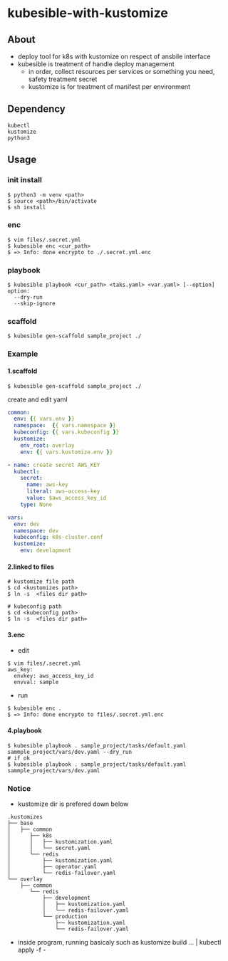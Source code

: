 # kubesible-with-kustomize

## About
- deploy tool for k8s with kustomize on respect of ansbile interface
- kubesible is treatment of handle deploy management
  - in order, collect resources per services or something you need, safety treatment secret
  - kustomize is for treatment of manifest per environment

## Dependency
```
kubectl
kustomize
python3
```

## Usage
### init install
```
$ python3 -m venv <path>
$ source <path>/bin/activate
$ sh install
```

### enc
```
$ vim files/.secret.yml
$ kubesible enc <cur_path>
$ => Info: done encrypto to ./.secret.yml.enc
```

### playbook
```
$ kubesible playbook <cur_path> <taks.yaml> <var.yaml> [--option]
option:
  --dry-run
  --skip-ignore
```

### scaffold
```
$ kubesible gen-scaffold sample_project ./
```


### Example
#### 1.scaffold
```
$ kubesible gen-scaffold sample_project ./
```
create and edit yaml
``` tasks/sample.yaml
common:
  env: {{ vars.env }}
  namespace:  {{ vars.namespace }}
  kubeconfig: {{ vars.kubeconfig }}
  kustomize:
    env_root: overlay
    env: {{ vars.kustomize.env }}

- name: create secret AWS_KEY
  kubectl:
    secret:
      name: aws-key
      literal: aws-access-key
      value: $aws_access_key_id
    type: None
```
``` vars/sample.yaml
vars:
  env: dev
  namespace: dev
  kubeconfig: k8s-cluster.conf
  kustomize:
    env: development
```

#### 2.linked to files
```
# kustomize file path
$ cd <kustomizes path>
$ ln -s  <files dir path>

# kubeconfig path
$ cd <kubeconfig path>
$ ln -s  <files dir path>
```

#### 3.enc
- edit
```
$ vim files/.secret.yml
aws_key:
  envkey: aws_access_key_id
  envval: sample
```
- run
```
$ kubesible enc .
$ => Info: done encrypto to files/.secret.yml.enc
```

#### 4.playbook
```
$ kubesible playbook . sample_project/tasks/default.yaml sammple_project/vars/dev.yaml --dry_run
# if ok
$ kubesible playbook . sample_project/tasks/default.yaml sammple_project/vars/dev.yaml
```

### Notice
- kustomize dir is prefered down below
``` sample
.kustomizes
├── base
│   ├── common
│      ├── k8s
│      │   ├── kustomization.yaml
│      │   └── secret.yaml
│      └── redis
│          ├── kustomization.yaml
│          ├── operator.yaml
│          └── redis-failover.yaml
└── overlay
    ├── common
       └── redis
           ├── development
           │   ├── kustomization.yaml
           │   └── redis-failover.yaml
           └── production
               ├── kustomization.yaml
               └── redis-failover.yaml
```

- inside program, running basicaly such as kustomize build ... | kubectl apply -f -

